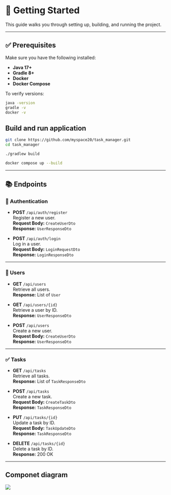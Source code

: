 # 🚀 Getting Started 

This guide walks you through setting up, building, and running the project.

---

## ✅ Prerequisites

Make sure you have the following installed:

- **Java 17+**
- **Gradle 8+**
- **Docker**
- **Docker Compose**

To verify versions:

```bash
java -version
gradle -v
docker -v

```

## Build and run application

```bash
git clone https://github.com/myspace20/task_manager.git
cd task_manager

```

```bash
./gradlew build

```

```bash
docker compose up --build

```

---

## 📚 Endpoints


### 🔐 Authentication

- **POST** `/api/auth/register`  
  Register a new user.  
  **Request Body:** `CreateUserDto`  
  **Response:** `UserResponseDto`

- **POST** `/api/auth/login`  
  Log in a user.  
  **Request Body:** `LoginRequestDto`  
  **Response:** `LoginResponseDto`

---

### 👤 Users

- **GET** `/api/users`  
  Retrieve all users.  
  **Response:** List of `User`

- **GET** `/api/users/{id}`  
  Retrieve a user by ID.  
  **Response:** `UserResponseDto`

- **POST** `/api/users`  
  Create a new user.  
  **Request Body:** `CreateUserDto`  
  **Response:** `UserResponseDto`

---

### ✅ Tasks

- **GET** `/api/tasks`  
  Retrieve all tasks.  
  **Response:** List of `TaskResponseDto`

- **POST** `/api/tasks`  
  Create a new task.  
  **Request Body:** `CreateTaskDto`  
  **Response:** `TaskResponseDto`

- **PUT** `/api/tasks/{id}`  
  Update a task by ID.  
  **Request Body:** `TaskUpdateDto`  
  **Response:** `TaskResponseDto`

- **DELETE** `/api/tasks/{id}`  
  Delete a task by ID.  
  **Response:** 200 OK

---




## Componet diagram

[![](https://mermaid.ink/img/pako:eNqlVk1v2zgQ_SuEit6kxHL8qUOBJA6wu0iB1E63QKUeaGlkE5VJgaSauEH--w4pWpFiN46xOhimNDOc9-YNh09eKjLwIi8vxEO6plKT-6uEJ_zjR3LzqEFyWhCaaiFVwlW1XElarkmlQMZf8edHwgk-GZOQaiY4uZ3Xb6owDu5AKsGDH1EU6W0JzjSMb3hmIxDGcQMMzviKPDC9JnoNRG2Vhg1J0PwXo-QbLImQ5LNYsgLIZVmacBmoVLLS7Jhw4FnCTTz8UNotXf6Xd38bh4Kl1OZGFbkWXFPGQbbA0JK1rOJXXg4hhjO-UhQFGCrMu5cIlV6_fI0vcdmydhEO82SedRhfi00pEImOyPxmcd_27rDnGPyL8qwARQqxYtwnElZMaWnz9S1z-J1o8RM4YUpVlKewR5sJZakzf7oI0NSWBmvfJJbwV6A1VT9boO9xeRLo_mmg-_FnyukKQV_Pv86IwEpbvMrizVEiJiH1Nsxuzu-CaYTVgmlEfxLMi9NgXjS1tR1SSpEb3VdlRjWourilhBwkYFHxham0Am166Aj4LpK3wKPYFyB_MdzggNLdp1rmbnGch0GbB-dFbun2IAuD-F9aMAuZpBIydGK0cPA3TgcKlLICMBT88-1eHZe42_fd-t5BteJ-N9ThKVCH8VWl8ERSdTenjZRbEo_qnka4K77BqD7JKiBOEaVkQjK99Qno9Oy4_k_hwEhmx4FV_rs5GJ3Cwagj-kCVkLIcqbCE1OBRtOAqXzPgOkO9B3YLxhHZz6imrzhAmumSKohn7s9x8OO4mTMRuRNKryQsvtyScxxjfCVmVwc4GMcLHLKOAkRlTzO_EXktfXukm6avMqYNPUc0v8u9g7qZgA3qORS10NasVDiVFcuApC-G-xMiCFAOKgg-tbpqr82CYA40U-cPKE9rvEtnt3X3OG5itlS6J9ujMbunXBOzJYE9TbwR0zJpLxNdjrQg4G5HePcIg-DWTOLzuR3EZttPXb5qo3qC1aV1OP9g4tTtEm8b2WQWeluYszkt8FCYQU7qew9BnyL60JsM-uNl6-te7Z1hGI4my-ygoWsNZzhYTpdAW4Y78Iv6slZbTe1jUmzsjMgJXk1Qt8EDy_Q66pWPPmqrEDL6kOe5X_vi5YWrkkrb2jmmGSj2G6KwXz62orWE_n-CXpignu-tJMs8tKrA9zYgN9QsvSejj8TDq-gGEg9PHy-DnFaFTryEP6NbSfl3ITY7Tymq1dqLcpxPuKoH9YxRPDxeTFBGpooV114U9sY2hhc9eY9edDHtn_Wnw9GwF07HYW84HPje1ovGw7PpaDKYhuFkPJwMw-mz7_22u_bOxmg6CkN8PemH6Pf8H1WQCfs?type=png)](https://mermaid.live/edit#pako:eNqlVk1v2zgQ_SuEit6kxHL8qUOBJA6wu0iB1E63QKUeaGlkE5VJgaSauEH--w4pWpFiN46xOhimNDOc9-YNh09eKjLwIi8vxEO6plKT-6uEJ_zjR3LzqEFyWhCaaiFVwlW1XElarkmlQMZf8edHwgk-GZOQaiY4uZ3Xb6owDu5AKsGDH1EU6W0JzjSMb3hmIxDGcQMMzviKPDC9JnoNRG2Vhg1J0PwXo-QbLImQ5LNYsgLIZVmacBmoVLLS7Jhw4FnCTTz8UNotXf6Xd38bh4Kl1OZGFbkWXFPGQbbA0JK1rOJXXg4hhjO-UhQFGCrMu5cIlV6_fI0vcdmydhEO82SedRhfi00pEImOyPxmcd_27rDnGPyL8qwARQqxYtwnElZMaWnz9S1z-J1o8RM4YUpVlKewR5sJZakzf7oI0NSWBmvfJJbwV6A1VT9boO9xeRLo_mmg-_FnyukKQV_Pv86IwEpbvMrizVEiJiH1Nsxuzu-CaYTVgmlEfxLMi9NgXjS1tR1SSpEb3VdlRjWourilhBwkYFHxham0Am166Aj4LpK3wKPYFyB_MdzggNLdp1rmbnGch0GbB-dFbun2IAuD-F9aMAuZpBIydGK0cPA3TgcKlLICMBT88-1eHZe42_fd-t5BteJ-N9ThKVCH8VWl8ERSdTenjZRbEo_qnka4K77BqD7JKiBOEaVkQjK99Qno9Oy4_k_hwEhmx4FV_rs5GJ3Cwagj-kCVkLIcqbCE1OBRtOAqXzPgOkO9B3YLxhHZz6imrzhAmumSKohn7s9x8OO4mTMRuRNKryQsvtyScxxjfCVmVwc4GMcLHLKOAkRlTzO_EXktfXukm6avMqYNPUc0v8u9g7qZgA3qORS10NasVDiVFcuApC-G-xMiCFAOKgg-tbpqr82CYA40U-cPKE9rvEtnt3X3OG5itlS6J9ujMbunXBOzJYE9TbwR0zJpLxNdjrQg4G5HePcIg-DWTOLzuR3EZttPXb5qo3qC1aV1OP9g4tTtEm8b2WQWeluYszkt8FCYQU7qew9BnyL60JsM-uNl6-te7Z1hGI4my-ygoWsNZzhYTpdAW4Y78Iv6slZbTe1jUmzsjMgJXk1Qt8EDy_Q66pWPPmqrEDL6kOe5X_vi5YWrkkrb2jmmGSj2G6KwXz62orWE_n-CXpignu-tJMs8tKrA9zYgN9QsvSejj8TDq-gGEg9PHy-DnFaFTryEP6NbSfl3ITY7Tymq1dqLcpxPuKoH9YxRPDxeTFBGpooV114U9sY2hhc9eY9edDHtn_Wnw9GwF07HYW84HPje1ovGw7PpaDKYhuFkPJwMw-mz7_22u_bOxmg6CkN8PemH6Pf8H1WQCfs)


